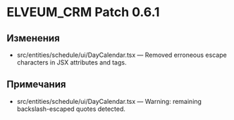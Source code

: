 # ELVEUM_CRM Patch 0.6.1

## Изменения
- src/entities/schedule/ui/DayCalendar.tsx — Removed erroneous escape characters in JSX attributes and tags.

## Примечания
- src/entities/schedule/ui/DayCalendar.tsx — Warning: remaining backslash-escaped quotes detected.
